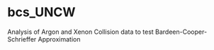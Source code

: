 # bcs_UNCW
Analysis of Argon and Xenon Collision data to test Bardeen-Cooper-Schrieffer Approximation
